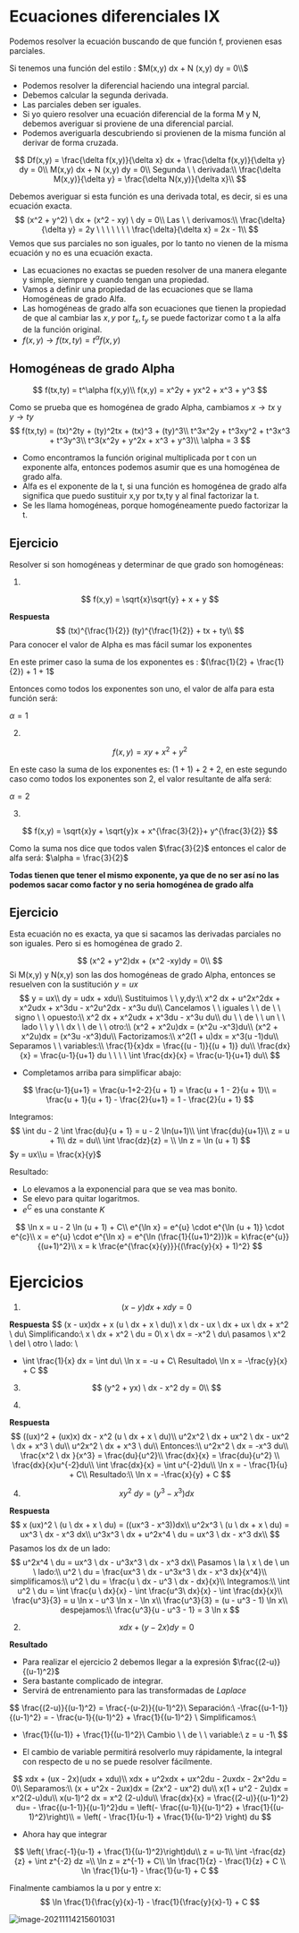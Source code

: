 # Ecuaciones diferenciales IX

Podemos resolver la ecuación buscando de que función f, provienen esas parciales.

Si tenemos una función del estilo : $M(x,y) dx + N (x,y) dy = 0\\$

- Podemos resolver la diferencial haciendo una integral parcial.
- Debemos calcular la segunda derivada.
- Las parciales deben ser iguales.
- Si yo quiero resolver una ecuación diferencial de la forma M y N, debemos averiguar si proviene de una diferencial parcial.
- Podemos averiguarla descubriendo si provienen de la misma función al derivar de forma cruzada.


$$
Df(x,y) = \frac{\delta f(x,y)}{\delta x} dx + \frac{\delta f(x,y)}{\delta y} dy = 0\\
M(x,y) dx + N (x,y) dy = 0\\
Segunda \ \ derivada:\\
\frac{\delta M(x,y)}{\delta y} = \frac{\delta N(x,y)}{\delta x}\\
$$

Debemos averiguar si esta función es una derivada total, es decir, si es una ecuación exacta.
$$
(x^2 + y^2) \ dx + (x^2 - xy) \ dy = 0\\
Las \ \ derivamos:\\
\frac{\delta}{\delta y} = 2y \ \ \ \ \ \ \ \frac{\delta}{\delta x} = 2x - 1\\
$$
Vemos que sus parciales no son iguales, por lo tanto no vienen de la misma ecuación y no es una ecuación exacta.

- Las ecuaciones no exactas se pueden resolver de una manera elegante y simple, siempre y cuando tengan una propiedad.
- Vamos a definir una propiedad de las ecuaciones que se llama Homogéneas de grado Alfa.
- Las homogéneas de grado alfa son ecuaciones que tienen la propiedad de que al cambiar las $x , y$ por  $t_x,t_y$ se puede factorizar como t a la alfa de la función original.
- $f(x,y) \rightarrow f(tx,ty) = t^{\alpha}f(x,y)$

## Homogéneas de grado Alpha

$$
f(tx,ty) = t^\alpha f(x,y)\\
f(x,y) = x^2y + yx^2 + x^3 + y^3
$$

Como se prueba que es homogénea de grado Alpha, cambiamos $x \rightarrow tx$ y $y \rightarrow ty$
$$
f(tx,ty) = (tx)^2ty + (ty)^2tx + (tx)^3 + (ty)^3\\
t^3x^2y + t^3xy^2 + t^3x^3 + t^3y^3\\
t^3(x^2y + y^2x + x^3 + y^3)\\
\alpha = 3
$$

- Como encontramos la función original multiplicada por t con un exponente alfa, entonces podemos asumir que es una homogénea de grado alfa.
- Alfa es el exponente de la t, si una función es homogénea de grado alfa significa que puedo sustituir x,y por tx,ty y al final factorizar la t.
- Se les llama homogéneas, porque homogéneamente puedo factorizar la t.

## Ejercicio

Resolver si son homogéneas y determinar de que grado son homogéneas:

1. 

$$
f(x,y) = \sqrt{x}\sqrt{y} + x + y
$$

**Respuesta**
$$
(tx)^{\frac{1}{2}} (ty)^{\frac{1}{2}} + tx + ty\\
$$
Para conocer el valor de Alpha es mas fácil sumar los exponentes

En este primer caso la suma de los exponentes es : $(\frac{1}{2} + \frac{1}{2}) + 1 + 1$

Entonces como todos los exponentes son uno, el valor de alfa para esta función será:

$\alpha = 1$

2. 

$$
f(x,y) = xy + x^2 + y^2
$$

En este caso la suma de los exponentes es: $(1+1) + 2 + 2$, en este segundo caso como todos los exponentes son 2, el valor resultante de alfa será:

$\alpha = 2$

3. 

$$
f(x,y) = \sqrt{x}y + \sqrt{y}x + x^{\frac{3}{2}}+ y^{\frac{3}{2}}
$$

Como la suma nos dice que todos valen $\frac{3}{2}$ entonces el calor de alfa será: $\alpha = \frac{3}{2}$

**Todas tienen que tener el mismo exponente, ya que de no ser así no las podemos sacar como factor y no seria homogénea de grado alfa**



## Ejercicio

Esta ecuación no es exacta, ya que si sacamos las derivadas parciales no son iguales. Pero si es homogénea de grado 2. 

$$
(x^2 + y^2)dx + (x^2 -xy)dy = 0\\
$$
Si M(x,y) y N(x,y) son las dos homogéneas de grado Alpha, entonces se resuelven con la sustitución $y = ux$
$$
y = ux\\
dy = udx + xdu\\
Sustituimos \ \ y,dy:\\
x^2 dx + u^2x^2dx + x^2udx + x^3du - x^2u^2dx - x^3u du\\
Cancelamos \ \ iguales \ \ de \ \ signo \ \ opuesto:\\
x^2 dx + x^2udx + x^3du - x^3u du\\
du \ \ de \ \ un \ \ lado \ \ y \ \ dx \ \ de \ \ otro:\\
(x^2 + x^2u)dx = (x^2u -x^3)du\\
(x^2 + x^2u)dx = (x^3u -x^3)du\\
Factorizamos:\\
x^2(1 + u)dx = x^3(u -1)du\\
Separamos \ \ variables:\\
\frac{1}{x}dx = \frac{(u - 1)}{(u + 1)} du\\
\frac{dx}{x} = \frac{u-1}{u+1} du \ \ \ \ \int \frac{dx}{x} = \frac{u-1}{u+1} du\\
$$
- Completamos arriba para simplificar abajo:

$$
\frac{u-1}{u+1} = \frac{u-1+2-2}{u + 1} = \frac{u + 1 - 2}{u + 1}\\
= \frac{u + 1}{u + 1} - \frac{2}{u+1} = 1 - \frac{2}{u + 1}
$$



Integramos:
$$
\int du - 2 \int \frac{du}{u + 1} = u - 2 \ln(u+1)\\
\int \frac{du}{u+1}\\
z = u + 1\\
dz = du\\
\int \frac{dz}{z} = \\
\ln z = \ln (u + 1)
$$
$y = ux\\u = \frac{x}{y}$

Resultado:

- Lo elevamos a la exponencial para que se vea mas bonito.
- Se elevo para quitar logaritmos.
- $e^{C}$ es una constante $K$

$$
\ln x = u - 2 \ln (u + 1) + C\\
e^{\ln x} = e^{u} \cdot e^{\ln (u + 1)} \cdot e^{c}\\
x = e^{u} \cdot e^{\ln x} = e^{\ln (\frac{1}{(u+1)^2})}k = k\frac{e^{u}}{(u+1)^2}\\
x = k \frac{e^{\frac{x}{y}}}{(\frac{y}{x} + 1)^2}
$$

# Ejercicios

1. $$
   (x-y)dx + xdy = 0
   $$

**Respuesta**
$$
(x - ux)dx + x (u \ dx + x \ du)\\
x \ dx - ux \ dx + ux \ dx + x^2 \ du\\
Simplificando:\\
x \ dx + x^2 \ du = 0\\
x \ dx = -x^2 \ du\\
pasamos \ x^2 \ del \ otro \ lado: \\
- \int \frac{1}{x} dx = \int du\\
\ln x = -u + C\\
Resultado\\
\ln x = -\frac{y}{x} + C
$$

3. 
   $$
   (y^2 + yx) \ dx - x^2 dy = 0\\
   $$

4. 

**Respuesta**
$$
((ux)^2 + (ux)x) dx - x^2 (u \ dx + x \ du)\\
u^2x^2 \ dx + ux^2 \ dx - ux^2 \ dx + x^3 \ du\\
u^2x^2 \ dx + x^3 \ du\\
Entonces:\\
u^2x^2 \ dx = -x^3 du\\
\frac{x^2 \ dx }{x^3} = \frac{du}{u^2}\\
\frac{dx}{x} = \frac{du}{u^2} \\
\frac{dx}{x}u^{-2}du\\
\int \frac{dx}{x} = \int u^{-2}du\\
\ln x = - \frac{1}{u} + C\\
Resultado:\\
\ln x = -\frac{x}{y} + C
$$


4. $$
   xy^2 \ dy = (y^3 - x^3)dx
   $$

**Respuesta**
$$
x (ux)^2 \ (u \ dx + x \ du) = ((ux^3 - x^3))dx\\
u^2x^3 \ (u \ dx + x \ du) = ux^3 \ dx - x^3 dx\\
u^3x^3 \ dx + u^2x^4 \ du = ux^3 \ dx - x^3 dx\\
$$
Pasamos los dx de un lado:
$$
u^2x^4 \ du = ux^3 \ dx - u^3x^3 \ dx - x^3 dx\\
Pasamos \ la \ x \ de \ un \ lado:\\
u^2 \ du = \frac{ux^3 \ dx - u^3x^3 \ dx - x^3 dx}{x^4}\\
simplificamos:\\
u^2 \ du = \frac{u \ dx - u^3 \ dx - dx}{x}\\
Integramos:\\
\int u^2 \ du = \int \frac{u \ dx}{x} - \int \frac{u^3\ dx}{x} - \int \frac{dx}{x}\\
\frac{u^3}{3} = u \ln x - u^3 \ln x - \ln x\\
\frac{u^3}{3} = (u - u^3 - 1) \ln x\\
despejamos:\\
\frac{u^3}{u - u^3 - 1} = 3 \ln x
$$

2. $$
   xdx + (y - 2x)dy = 0
   $$

**Resultado**

- Para realizar el ejercicio 2 debemos llegar a la expresión $\frac{(2-u)}{(u-1)^2}$
- Sera bastante complicado de integrar.
- Servirá de entrenamiento para las transformadas de *Laplace*

$$
\frac{(2-u)}{(u-1)^2} = \frac{-(u-2)}{(u-1)^2}\\
Separación:\\
-\frac{(u-1-1)}{(u-1)^2} = - \frac{u-1}{(u-1)^2} + \frac{1}{(u-1)^2} \\
Simplificamos:\\
- \frac{1}{(u-1)} + \frac{1}{(u-1)^2}\\
Cambio \ \ de \ \ variable:\\
z = u -1\\
$$

- El cambio de variable permitirá resolverlo muy rápidamente, la integral con respecto de u no se puede resolver fácilmente.

$$
xdx + (ux - 2x)(udx + xdu)\\
xdx + u^2xdx + ux^2du - 2uxdx - 2x^2du = 0\\
Separamos:\\
(x + u^2x - 2ux)dx = (2x^2 - ux^2) du\\
x(1 + u^2 - 2u)dx = x^2(2-u)du\\
x(u-1)^2 dx = x^2 (2-u)du\\
\frac{dx}{x} = \frac{(2-u)}{(u-1)^2} du= - \frac{(u-1-1)}{(u-1)^2}du =  \left(- \frac{(u-1)}{(u-1)^2} + \frac{1}{(u-1)^2}\right)\\
= \left( - \frac{1}{u-1} + \frac{1}{(u-1)^2} \right) du
$$

- Ahora hay que integrar

$$
\left( \frac{-1}{u-1} + \frac{1}{(u-1)^2}\right)du\\
z = u-1\\
\int -\frac{dz}{z} + \int z^{-2} dz =\\
\ln z = z^{-1} + C\\
\ln \frac{1}{z} - \frac{1}{z} + C \\
\ln \frac{1}{u-1} - \frac{1}{u-1} + C
$$

Finalmente cambiamos la u por y entre x:
$$
\ln \frac{1}{\frac{y}{x}-1} - \frac{1}{\frac{y}{x}-1} + C
$$


![image-20211114215601031](C:\Users\10\AppData\Roaming\Typora\typora-user-images\image-20211114215601031.png)

